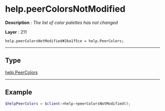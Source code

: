 # help.peerColorsNotModified

**Description** : *The list of color palettes has not changed*

**Layer** : 211

```tl
help.peerColorsNotModified#2ba1f5ce = help.PeerColors;
```

---

## Type

[help.PeerColors](type/help.PeerColors)

---

## Example

```php
$helpPeerColors = $client->help->peerColorsNotModified();
```
